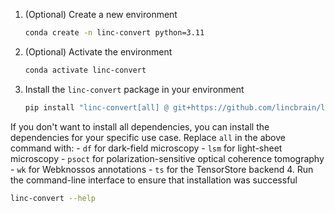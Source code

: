 1. (Optional) Create a new environment
   ```bash
   conda create -n linc-convert python=3.11
   ```
2. (Optional) Activate the environment
   ```bash
   conda activate linc-convert
   ```
3. Install the `linc-convert` package in your environment
   ```bash
   pip install "linc-convert[all] @ git+https://github.com/lincbrain/linc-convert.git@main"
   ```
If you don't want to install all dependencies, you can install the dependencies for your specific use case. Replace `all` in the above command with:
      - `df` for dark-field microscopy
      - `lsm` for light-sheet microscopy
      - `psoct` for polarization-sensitive optical coherence tomography
      - `wk` for Webknossos annotations
      - `ts` for the TensorStore backend
4. Run the command-line interface to ensure that installation was successful
   ```bash
   linc-convert --help
   ```
